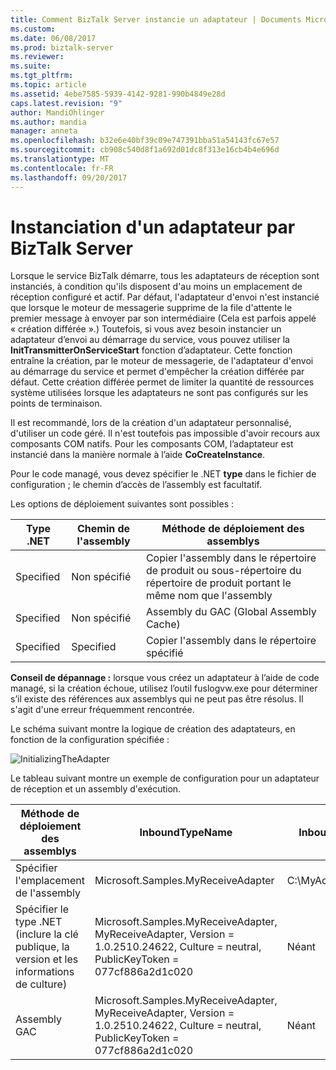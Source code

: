 ```yaml
---
title: Comment BizTalk Server instancie un adaptateur | Documents Microsoft
ms.custom: 
ms.date: 06/08/2017
ms.prod: biztalk-server
ms.reviewer: 
ms.suite: 
ms.tgt_pltfrm: 
ms.topic: article
ms.assetid: 4ebe7585-5939-4142-9281-990b4849e28d
caps.latest.revision: "9"
author: MandiOhlinger
ms.author: mandia
manager: anneta
ms.openlocfilehash: b32e6e40bf39c09e747391bba51a54143fc67e57
ms.sourcegitcommit: cb908c540d8f1a692d01dc8f313e16cb4b4e696d
ms.translationtype: MT
ms.contentlocale: fr-FR
ms.lasthandoff: 09/20/2017
---
```

# <a name="how-biztalk-server-instantiates-an-adapter"></a>Instanciation d'un adaptateur par BizTalk Server
Lorsque le service BizTalk démarre, tous les adaptateurs de réception sont instanciés, à condition qu'ils disposent d'au moins un emplacement de réception configuré et actif. Par défaut, l'adaptateur d'envoi n'est instancié que lorsque le moteur de messagerie supprime de la file d'attente le premier message à envoyer par son intermédiaire (Cela est parfois appelé « création différée ».) Toutefois, si vous avez besoin instancier un adaptateur d’envoi au démarrage du service, vous pouvez utiliser la **InitTransmitterOnServiceStart** fonction d’adaptateur. Cette fonction entraîne la création, par le moteur de messagerie, de l'adaptateur d'envoi au démarrage du service et permet d'empêcher la création différée par défaut. Cette création différée permet de limiter la quantité de ressources système utilisées lorsque les adaptateurs ne sont pas configurés sur les points de terminaison.  
  
 Il est recommandé, lors de la création d'un adaptateur personnalisé, d'utiliser un code géré. Il n'est toutefois pas impossible d'avoir recours aux composants COM natifs. Pour les composants COM, l’adaptateur est instancié dans la manière normale à l’aide **CoCreateInstance**.  
  
 Pour le code managé, vous devez spécifier le .NET **type** dans le fichier de configuration ; le chemin d’accès de l’assembly est facultatif.  
  
 Les options de déploiement suivantes sont possibles :  
  
|Type .NET|Chemin de l'assembly|Méthode de déploiement des assemblys|  
|---------------|-------------------|--------------------------------|  
|Specified|Non spécifié|Copier l'assembly dans le répertoire de produit ou sous-répertoire du répertoire de produit portant le même nom que l'assembly|  
|Specified|Non spécifié|Assembly du GAC (Global Assembly Cache)|  
|Specified|Specified|Copier l'assembly dans le répertoire spécifié|  
  
 **Conseil de dépannage :** lorsque vous créez un adaptateur à l’aide de code managé, si la création échoue, utilisez l’outil fuslogvw.exe pour déterminer s’il existe des références aux assemblys qui ne peut pas être résolus. Il s'agit d'une erreur fréquemment rencontrée.  
  
 Le schéma suivant montre la logique de création des adaptateurs, en fonction de la configuration spécifiée :  
  
 ![](../core/media/initializingtheadapter.gif "InitializingTheAdapter")  
  
 Le tableau suivant montre un exemple de configuration pour un adaptateur de réception et un assembly d'exécution.  
  
|Méthode de déploiement des assemblys|InboundTypeName|InboundAssemblyPath|  
|--------------------------------|---------------------|-------------------------|  
|Spécifier l'emplacement de l'assembly|Microsoft.Samples.MyReceiveAdapter|C:\MyAdapter\MyAdapter.dll|  
|Spécifier le type .NET (inclure la clé publique, la version et les informations de culture)|Microsoft.Samples.MyReceiveAdapter, MyReceiveAdapter, Version = 1.0.2510.24622, Culture = neutral, PublicKeyToken = 077cf886a2d1c020|Néant|  
|Assembly GAC|Microsoft.Samples.MyReceiveAdapter, MyReceiveAdapter, Version = 1.0.2510.24622, Culture = neutral, PublicKeyToken = 077cf886a2d1c020|Néant|